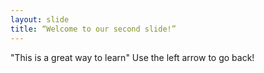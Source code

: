 ```yaml
---
layout: slide
title: “Welcome to our second slide!”
---
```

"This is a great way to learn"
Use the left arrow to go back!
